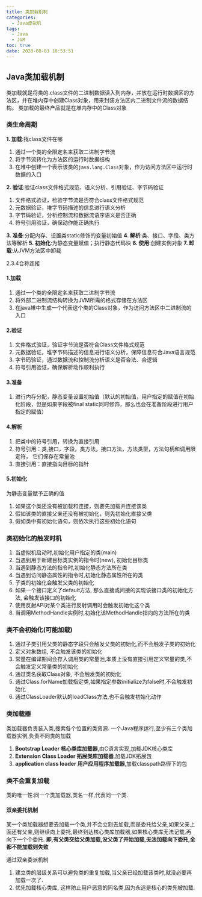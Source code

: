 ```yaml
---
title: 类加载机制
categories:
  - Java虚拟机
tags:
  - Java
  - JVM
toc: true
date: 2020-08-03 10:53:51
---
```

## Java类加载机制

类加载就是将类的.class文件的二进制数据读入到内存，并放在运行时数据区的方法区，并在堆内存中创建Class对象，用来封装方法区内二进制文件流的数据结构。
类加载的最终产品就是在堆内存中的Class对象

### 类生命周期

**1. 加载**:找class文件在哪
  1. 通过一个类的全限定名来获取二进制字节流
  2. 将字节流转化为方法区的运行时数据结构
  3. 在堆中创建一个表示该类的`java.lang.Class`对象，作为访问方法区中运行时数据的入口

**2. 验证**:验证class文件格式规范、语义分析、引用验证、字节码验证
  1. 文件格式验证，检验字节流是否符合class文件格式规范
  2. 元数据验证，堆字节码描述的信息进行语义分析
  3. 字节码验证，分析控制流和数据流语序语义是否正确
  4. 符号引用验证，确保动作能正确执行

**3. 准备**:分配内存、设置类static修饰的变量初始值
**4. 解析**:类、接口、字段、类方法等解析
**5. 初始化**:为静态变量赋值；执行静态代码块
**6. 使用**:创建实例对象
**7. 卸载**:从JVM方法区中卸载

2.3.4合称连接


#### 1.加载

1. 通过一个类的全限定名来获取二进制字节流
2. 将外部二进制流结构转换为JVM所需的格式存储在方法区
3. 在java堆中生成一个代表这个类的Class对象，作为访问方法区中二进制流的入口

#### 2.验证

1. 文件格式验证，验证字节流是否符合Class文件格式规范
2. 元数据验证，堆字节码描述的信息进行语义分析，保障信息符合Java语言规范
3. 字节码验证，通过数据流和控制流分析语义是否合法、合逻辑
4. 符号引用验证，确保解析动作顺利执行

#### 3.准备

1. 进行内存分配，静态变量设置初始值（默认的初始值，用户指定的赋值在初始化阶段，但是如果字段被final static同时修饰，那么也会在准备阶段进行用户指定的赋值）

#### 4.解析

1. 把类中的符号引用，转换为直接引用
2. 符号引用：类,接口，字段，类方法，接口方法，方法类型，方法句柄和调用限定符， 它们保存在常量池
3. 直接引用：直接指向目标的指针

#### 5.初始化

为静态变量赋予正确的值

1. 如果这个类还没有被加载和连接，则要先加载并连接该类
2. 假如该类的直接父亲还没有被初始化，则先初始化直接父类
3. 假如类中有初始化语句，则依次执行这些初始化语句

### 类初始化的触发时机

1. 当虚拟机启动时,初始化用户指定的类(main)
2. 当遇到用于新建目标类实例的指令时(new), 初始化目标类
3. 当遇到静态方法的指令时,初始化静态方法所在类
4. 当遇到访问静态属性的指令时,初始化静态属性所在的类
5. 子类的初始化会触发父类的初始化
6. 如果一个接口定义了default方法, 那么直接或间接的实现该接口类的初始化方法, 会触发该接口的初始化
7. 使用反射API对某个类进行反射调用时会触发初始化这个类
8. 当调用MethodHandle实例时,初始化该MethodHandle指向的方法所在的类

### 类不会初始化(可能加载)

1. 通过子类引用父类的静态字段只会触发父类的初始化,而不会触发子类的初始化
2. 定义对象数组, 不会触发该类的初始化
3. 常量在编译期间会存入调用类的常量池,本质上没有直接引用定义常量的类,不会触发定义常量类的初始化
4. 通过类名获取Class对象, 不会触发类的初始化
5. 通过Class.forName加载指定类,如果指定参数initialize为false时,不会触发初始化
6. 通过ClassLoader默认的loadClass方法,也不会触发初始化动作

### 类加载器

类加载器负责装入类,搜索各个位置的类资源.
一个Java程序运行,至少有三个类加载器实例,负责不同类的加载

1. **Bootstrap Loader 核心类库加载器**,由C语言实现,加载JDK核心类库
2. **Extension Class Loader 拓展类库加载器**,加载JDK拓展包
3. **application class loader 用户应用程序加载器**,加载classpath路径下的包

### 类不会重复加载

类的唯一性:同一个类加载器,类名一样,代表同一个类.

#### 双亲委托机制

某一个类加载器想要去加载一个类,并不会立刻去加载,而是委托给父亲,如果父亲上面还有父亲,则继续向上委托,最终到达核心类库加载器,如果核心类库无法记载,再向下一个个委托.
**即,有父类交给父类加载,没父类了开始加载,无法加载向下委托,全都不能加载则失败**

通过双亲委派机制

1. 建立类的层级关系可以避免类的重复加载,当父亲已经加载该类时,就没必要再加载一次了.
2. 优先加载核心类库, 这样防止用户恶意的同名类,因为永远是核心的类先被加载.
